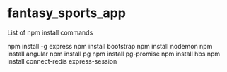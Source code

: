 # fantasy_sports_app

List of npm install commands

npm install -g express
npm install bootstrap
npm install nodemon
npm install angular
npm install pg
npm install pg-promise
npm install hbs
npm install connect-redis express-session